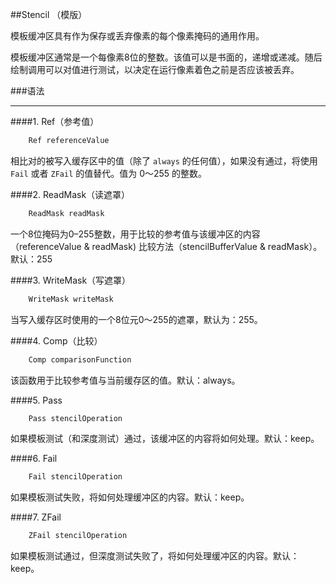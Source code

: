##Stencil （模版）

模板缓冲区具有作为保存或丢弃像素的每个像素掩码的通用作用。


模板缓冲区通常是一个每像素8位的整数。该值可以是书面的，递增或递减。随后绘制调用可以对值进行测试，以决定在运行像素着色之前是否应该被丢弃。


###语法

---

####1. Ref（参考值）
```javascript
    Ref referenceValue
```

相比对的被写入缓存区中的值（除了 `always` 的任何值），如果没有通过，将使用 `Fail` 或者 `ZFail` 的值替代。值为 0～255 的整数。

####2. ReadMask（读遮罩）
```javascript
    ReadMask readMask
```

一个8位掩码为0–255整数，用于比较的参考值与该缓冲区的内容（referenceValue & readMask) 比较方法（stencilBufferValue & readMask）。默认：255

####3. WriteMask（写遮罩）
```javascript
    WriteMask writeMask
```
当写入缓存区时使用的一个8位元0～255的遮罩，默认为：255。


####4. Comp（比较）
```javascript
    Comp comparisonFunction
```
该函数用于比较参考值与当前缓存区的值。默认：always。


####5. Pass
```javascript
    Pass stencilOperation
```
如果模板测试（和深度测试）通过，该缓冲区的内容将如何处理。默认：keep。


####6. Fail
```javascript
    Fail stencilOperation
```
如果模板测试失败，将如何处理缓冲区的内容。默认：keep。

####7. ZFail
```javascript
    ZFail stencilOperation
```
如果模板测试通过，但深度测试失败了，将如何处理缓冲区的内容。默认：keep。
